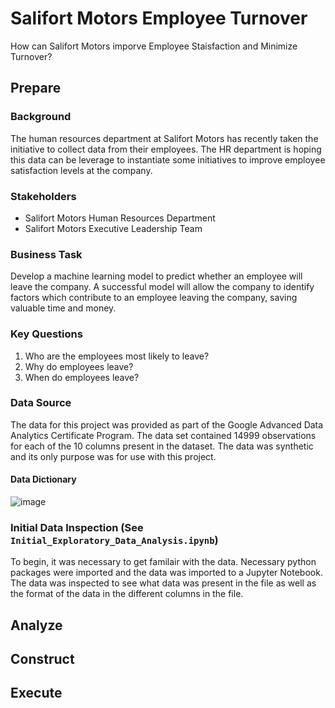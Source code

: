 # Salifort Motors Employee Turnover
How can Salifort Motors imporve Employee Staisfaction and Minimize Turnover?

## Prepare

### Background
The human resources department at Salifort Motors has recently taken the initiative to collect data from their employees. The HR department is hoping this data can be leverage to instantiate some initiatives to improve employee satisfaction levels at the company.

### Stakeholders
* Salifort Motors Human Resources Department
* Salifort Motors Executive Leadership Team

### Business Task
Develop a machine learning model to predict whether an employee will leave the company. A successful model will allow the company to identify factors which contribute to an employee leaving the company, saving valuable time and money.

### Key Questions
1. Who are the employees most likely to leave?
2. Why do employees leave?
3. When do employees leave?

### Data Source
The data for this project was provided as part of the Google Advanced Data Analytics Certificate Program. The data set contained 14999 observations for each of the 10 columns present in the dataset. The data was synthetic and its only purpose was for use with this project.
#### Data Dictionary
![image](https://github.com/user-attachments/assets/20552b70-f616-44fd-a395-f8aef76ad85c)


### Initial Data Inspection (See `Initial_Exploratory_Data_Analysis.ipynb`)
To begin, it was necessary to get familair with the data. Necessary python packages were imported and the data was imported to a Jupyter Notebook. The data was inspected to see what data was present in the file as well as the format of the data in the different columns in the file.
## Analyze

## Construct

## Execute
